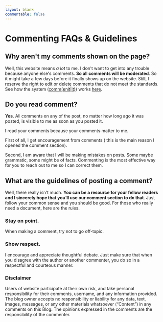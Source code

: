 ```yaml
---
layout: blank
commentable: false
---
```


# Commenting FAQs & Guidelines

## Why aren't my comments shown on the page?

Well, this website means *a lot* to me. I don't want to get into any trouble because anyone else's comments. **So all comments will be moderated**. So it might take a few days before it finally shows up on the website. Still, I reserve the right to edit or delete comments that do not meet the standards. See how the system ([comm(enit\|it)](https://commentit.io/)) works [here](https://commentit.io/faq).

## Do you read comment?

**Yes**. All comments on any of the post, no matter how long ago it was posted, is visible to me as soon as you posted it. 

I read your comments because your comments matter to me.

First of all, I get encouragement from comments ( this is the main reason I opened the comment section).

Second, I am aware that I will be making mistakes on posts. Some maybe grammatic, some might be of facts. Commenting is the most effective way for you to reach out to me so I can correct them. 

## What are the guidelines of posting a comment?

Well, there really isn't much. **You can be a resource for your fellow readers and I sincerely hope that you’ll use our comment section to do that**. Just follow your common sense and you should be good. For those who really need a document, here are the rules.

### Stay on point.

When making a comment, try not to go off-topic. 

### Show respect.

I encourage and appreciate thoughtful debate. Just make sure that when you disagree with the author or another commenter, you do so in a respectful and courteous manner.

### Disclaimer

Users of website participate at their own risk, and take personal responsibility for their comments, username, and any information provided. The blog owner accepts no responsibility or liability for any data, text, images, messages, or any other materials whatsoever (“Content”) in any comments on this Blog. The opinions expressed in the comments are the responsibility of the commenter.


